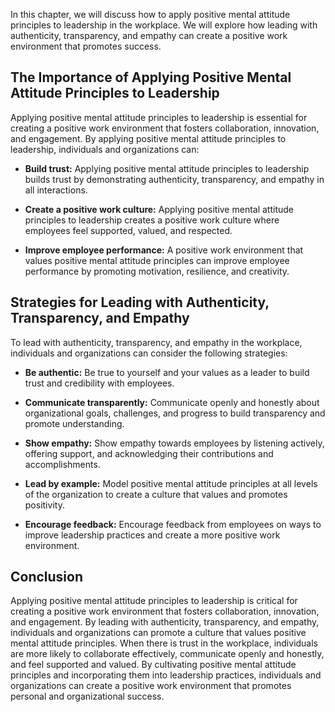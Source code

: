 
In this chapter, we will discuss how to apply positive mental attitude principles to leadership in the workplace. We will explore how leading with authenticity, transparency, and empathy can create a positive work environment that promotes success.

The Importance of Applying Positive Mental Attitude Principles to Leadership
----------------------------------------------------------------------------

Applying positive mental attitude principles to leadership is essential for creating a positive work environment that fosters collaboration, innovation, and engagement. By applying positive mental attitude principles to leadership, individuals and organizations can:

* **Build trust:** Applying positive mental attitude principles to leadership builds trust by demonstrating authenticity, transparency, and empathy in all interactions.

* **Create a positive work culture:** Applying positive mental attitude principles to leadership creates a positive work culture where employees feel supported, valued, and respected.

* **Improve employee performance:** A positive work environment that values positive mental attitude principles can improve employee performance by promoting motivation, resilience, and creativity.

Strategies for Leading with Authenticity, Transparency, and Empathy
-------------------------------------------------------------------

To lead with authenticity, transparency, and empathy in the workplace, individuals and organizations can consider the following strategies:

* **Be authentic:** Be true to yourself and your values as a leader to build trust and credibility with employees.

* **Communicate transparently:** Communicate openly and honestly about organizational goals, challenges, and progress to build transparency and promote understanding.

* **Show empathy:** Show empathy towards employees by listening actively, offering support, and acknowledging their contributions and accomplishments.

* **Lead by example:** Model positive mental attitude principles at all levels of the organization to create a culture that values and promotes positivity.

* **Encourage feedback:** Encourage feedback from employees on ways to improve leadership practices and create a more positive work environment.

Conclusion
----------

Applying positive mental attitude principles to leadership is critical for creating a positive work environment that fosters collaboration, innovation, and engagement. By leading with authenticity, transparency, and empathy, individuals and organizations can promote a culture that values positive mental attitude principles. When there is trust in the workplace, individuals are more likely to collaborate effectively, communicate openly and honestly, and feel supported and valued. By cultivating positive mental attitude principles and incorporating them into leadership practices, individuals and organizations can create a positive work environment that promotes personal and organizational success.
